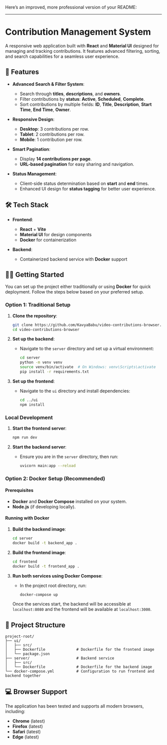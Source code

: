 Here’s an improved, more professional version of your README:

---

# Contribution Management System

A responsive web application built with **React** and **Material UI** designed for managing and tracking contributions. It features advanced filtering, sorting, and search capabilities for a seamless user experience.

## 🚀 Features

- **Advanced Search & Filter System**:
  - Search through **titles**, **descriptions**, and **owners**.
  - Filter contributions by **status**: **Active**, **Scheduled**, **Complete**.
  - Sort contributions by multiple fields: **ID**, **Title**, **Description**, **Start Time**, **End Time**, **Owner**.

- **Responsive Design**:
  - **Desktop**: 3 contributions per row.
  - **Tablet**: 2 contributions per row.
  - **Mobile**: 1 contribution per row.

- **Smart Pagination**:
  - Display **14 contributions per page**.
  - **URL-based pagination** for easy sharing and navigation.

- **Status Management**:
  - Client-side status determination based on **start** and **end** times.
  - Enhanced UI design for **status tagging** for better user experience.

## 🛠️ Tech Stack

- **Frontend**:
  - **React** + **Vite**
  - **Material UI** for design components
  - **Docker** for containerization

- **Backend**:
  - Containerized backend service with **Docker** support

## 🏃‍♂️ Getting Started

You can set up the project either traditionally or using **Docker** for quick deployment. Follow the steps below based on your preferred setup.

### Option 1: Traditional Setup

1. **Clone the repository**:
   ```bash
   git clone https://github.com/KavyaBabu/video-contributions-browser.git
   cd video-contributions-browser
   ```

2. **Set up the backend**:
   - Navigate to the `server` directory and set up a virtual environment:
     ```bash
     cd server
     python -m venv venv
     source venv/bin/activate  # On Windows: venv\Scripts\activate
     pip install -r requirements.txt
     ```

3. **Set up the frontend**:
   - Navigate to the `ui` directory and install dependencies:
     ```bash
     cd ../ui
     npm install
     ```

### Local Development

1. **Start the frontend server**:
   ```bash
   npm run dev
   ```

2. **Start the backend server**:
   - Ensure you are in the `server` directory, then run:
     ```bash
     uvicorn main:app --reload
     ```

### Option 2: Docker Setup (Recommended)

#### Prerequisites

- **Docker** and **Docker Compose** installed on your system.
- **Node.js** (if developing locally).

#### Running with Docker

1. **Build the backend image**:
   ```bash
   cd server
   docker build -t backend_app .
   ```

2. **Build the frontend image**:
   ```bash
   cd frontend
   docker build -t frontend_app .
   ```

3. **Run both services using Docker Compose**:
   - In the project root directory, run:
     ```bash
     docker-compose up
     ```

   Once the services start, the backend will be accessible at `localhost:8080` and the frontend will be available at `localhost:3000`.

## 🎯 Project Structure

```
project-root/
├── ui/                         
│   ├── src/                   
│   ├── Dockerfile              # Dockerfile for the frontend image
│   └── package.json           
├── server/                     # Backend service
│   ├── src/                    
│   └── Dockerfile              # Dockerfile for the backend image
└── docker-compose.yml          # Configuration to run frontend and backend together
```

## 💻 Browser Support

The application has been tested and supports all modern browsers, including:

- **Chrome** (latest)
- **Firefox** (latest)
- **Safari** (latest)
- **Edge** (latest)

